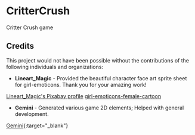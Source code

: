 # CritterCrush

Critter Crush game

## Credits

This project would not have been possible without the contributions of the following individuals and organizations:

- **Lineart_Magic** - Provided the beautiful character face art sprite sheet for girl-emoticons. Thank you for your amazing work!

[Lineart_Magic's Pixabay profile](https://pixabay.com/users/lineart_magic-1156796/)
[girl-emoticons-female-cartoon](https://pixabay.com/vectors/girl-emoticons-female-cartoon-7750845/)

- **Gemini** - Generated various game 2D elements; Helped with general development.

[Gemini](https://gemini.google.com/app){:target="\_blank"}
